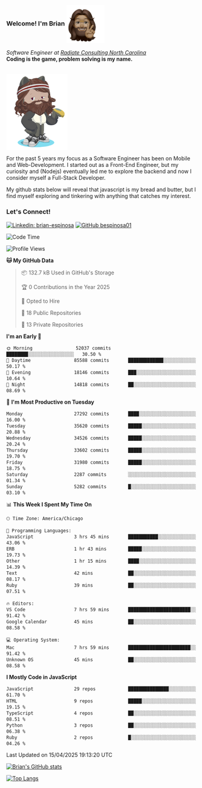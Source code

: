 ###  Welcome! I'm Brian <img align="center" src="https://github.com/bespinosa01/bespinosa01/blob/main/assets/peace-animoji.png" height="100" /></h2>
<p><em>Software Engineer at <a href="https://www.radiateconsulting.coop/north-carolina-tech-coop">Radiate Consulting North Carolina</a>
 <br/>
<!-- </br>Developer Consultant at <a href="https://codethedream.org/">Code The Dream</a> -->
</em> <b>Coding is the game, problem solving is my name.</b></p>

<br/>


 <img align="center" src="https://github.com/bespinosa01/bespinosa01/blob/main/assets/octo-me.png" height="200" /> 
 <p>
 For the past 5 years my focus as a Software Engineer has been on Mobile and Web-Development. I started out as a Front-End Engineer, but my curiosity and (Nodejs) eventually led me to explore the backend and now I consider myself a Full-Stack Developer.
</p>
<p>
 My github stats below will reveal that javascript is my bread and butter, but I find myself exploring and tinkering with anything that catches my interest. 
 </p>
 
 
### Let's Connect!

[![Linkedin: brian-espinosa](https://img.shields.io/badge/-brian--espinosa-blue?style=flat-square&logo=Linkedin&logoColor=white&link=https://www.linkedin.com/in/brian-espinosa/)](https://www.linkedin.com/in/brian-espinosa/)
[![GitHub bespinosa01](https://img.shields.io/github/followers/bespinosa01?label=follow&style=social)](https://github.com/bespinosa01)



<!--START_SECTION:waka-->
![Code Time](http://img.shields.io/badge/Code%20Time-1%2C775%20hrs%2049%20mins-blue)

![Profile Views](http://img.shields.io/badge/Profile%20Views-0-blue)

**🐱 My GitHub Data** 

> 📦 132.7 kB Used in GitHub's Storage 
 > 
> 🏆 0 Contributions in the Year 2025
 > 
> 💼 Opted to Hire
 > 
> 📜 18 Public Repositories 
 > 
> 🔑 13 Private Repositories 
 > 
**I'm an Early 🐤** 

```text
🌞 Morning                52037 commits       ████████░░░░░░░░░░░░░░░░░   30.50 % 
🌆 Daytime                85588 commits       █████████████░░░░░░░░░░░░   50.17 % 
🌃 Evening                18146 commits       ███░░░░░░░░░░░░░░░░░░░░░░   10.64 % 
🌙 Night                  14818 commits       ██░░░░░░░░░░░░░░░░░░░░░░░   08.69 % 
```
📅 **I'm Most Productive on Tuesday** 

```text
Monday                   27292 commits       ████░░░░░░░░░░░░░░░░░░░░░   16.00 % 
Tuesday                  35620 commits       █████░░░░░░░░░░░░░░░░░░░░   20.88 % 
Wednesday                34526 commits       █████░░░░░░░░░░░░░░░░░░░░   20.24 % 
Thursday                 33602 commits       █████░░░░░░░░░░░░░░░░░░░░   19.70 % 
Friday                   31980 commits       █████░░░░░░░░░░░░░░░░░░░░   18.75 % 
Saturday                 2287 commits        ░░░░░░░░░░░░░░░░░░░░░░░░░   01.34 % 
Sunday                   5282 commits        █░░░░░░░░░░░░░░░░░░░░░░░░   03.10 % 
```


📊 **This Week I Spent My Time On** 

```text
🕑︎ Time Zone: America/Chicago

💬 Programming Languages: 
JavaScript               3 hrs 45 mins       ███████████░░░░░░░░░░░░░░   43.06 % 
ERB                      1 hr 43 mins        █████░░░░░░░░░░░░░░░░░░░░   19.73 % 
Other                    1 hr 15 mins        ████░░░░░░░░░░░░░░░░░░░░░   14.39 % 
Text                     42 mins             ██░░░░░░░░░░░░░░░░░░░░░░░   08.17 % 
Ruby                     39 mins             ██░░░░░░░░░░░░░░░░░░░░░░░   07.51 % 

🔥 Editors: 
VS Code                  7 hrs 59 mins       ███████████████████████░░   91.42 % 
Google Calendar          45 mins             ██░░░░░░░░░░░░░░░░░░░░░░░   08.58 % 

💻 Operating System: 
Mac                      7 hrs 59 mins       ███████████████████████░░   91.42 % 
Unknown OS               45 mins             ██░░░░░░░░░░░░░░░░░░░░░░░   08.58 % 
```

**I Mostly Code in JavaScript** 

```text
JavaScript               29 repos            ███████████████░░░░░░░░░░   61.70 % 
HTML                     9 repos             █████░░░░░░░░░░░░░░░░░░░░   19.15 % 
TypeScript               4 repos             ██░░░░░░░░░░░░░░░░░░░░░░░   08.51 % 
Python                   3 repos             ██░░░░░░░░░░░░░░░░░░░░░░░   06.38 % 
Ruby                     2 repos             █░░░░░░░░░░░░░░░░░░░░░░░░   04.26 % 
```




 Last Updated on 15/04/2025 19:13:20 UTC
<!--END_SECTION:waka-->


<!--  Github STATS -->
[![Brian's GitHub stats](https://github-readme-stats.vercel.app/api?username=bespinosa01&hide=stars,contribs&count_private=true&show_icons=true)](https://github.com/anuraghazra/github-readme-stats)

[![Top Langs](https://github-readme-stats.vercel.app/api/top-langs/?username=bespinosa01&layout=compact)](https://github.com/anuraghazra/github-readme-stats)



<!--
**bespinosa01/bespinosa01** is a ✨ _special_ ✨ repository because its `README.md` (this file) appears on your GitHub profile.

Here are some ideas to get you started:

- 🔭 I’m currently working on ...
- 🌱 I’m currently learning ...
- 👯 I’m looking to collaborate on ...
- 🤔 I’m looking for help with ...
- 💬 Ask me about ...
- 📫 How to reach me: ...
- 😄 Pronouns: ...
- ⚡ Fun fact: ...
-->
